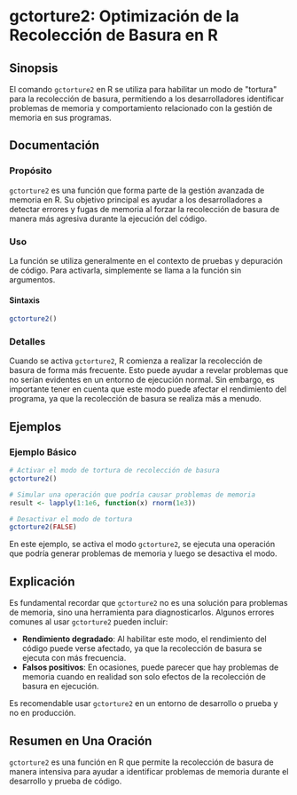 <!--
Meta Description: # gctorture2: Optimización de la Recolección de Basura en R ## Sinopsis El comando `gctorture2` en R se utiliza para habilitar un modo de "tortura" pa...
Meta Keywords: gctorture2, que, recolección, basura, memoria
-->

# gctorture2: Optimización de la Recolección de Basura en R

## Sinopsis
El comando `gctorture2` en R se utiliza para habilitar un modo de "tortura" para la recolección de basura, permitiendo a los desarrolladores identificar problemas de memoria y comportamiento relacionado con la gestión de memoria en sus programas.

## Documentación
### Propósito
`gctorture2` es una función que forma parte de la gestión avanzada de memoria en R. Su objetivo principal es ayudar a los desarrolladores a detectar errores y fugas de memoria al forzar la recolección de basura de manera más agresiva durante la ejecución del código.

### Uso
La función se utiliza generalmente en el contexto de pruebas y depuración de código. Para activarla, simplemente se llama a la función sin argumentos.

#### Sintaxis
```R
gctorture2()
```

### Detalles
Cuando se activa `gctorture2`, R comienza a realizar la recolección de basura de forma más frecuente. Esto puede ayudar a revelar problemas que no serían evidentes en un entorno de ejecución normal. Sin embargo, es importante tener en cuenta que este modo puede afectar el rendimiento del programa, ya que la recolección de basura se realiza más a menudo.

## Ejemplos
### Ejemplo Básico
```R
# Activar el modo de tortura de recolección de basura
gctorture2()

# Simular una operación que podría causar problemas de memoria
result <- lapply(1:1e6, function(x) rnorm(1e3))

# Desactivar el modo de tortura
gctorture2(FALSE)
```

En este ejemplo, se activa el modo `gctorture2`, se ejecuta una operación que podría generar problemas de memoria y luego se desactiva el modo.

## Explicación
Es fundamental recordar que `gctorture2` no es una solución para problemas de memoria, sino una herramienta para diagnosticarlos. Algunos errores comunes al usar `gctorture2` pueden incluir:

- **Rendimiento degradado**: Al habilitar este modo, el rendimiento del código puede verse afectado, ya que la recolección de basura se ejecuta con más frecuencia.
- **Falsos positivos**: En ocasiones, puede parecer que hay problemas de memoria cuando en realidad son solo efectos de la recolección de basura en ejecución.

Es recomendable usar `gctorture2` en un entorno de desarrollo o prueba y no en producción.

## Resumen en Una Oración
`gctorture2` es una función en R que permite la recolección de basura de manera intensiva para ayudar a identificar problemas de memoria durante el desarrollo y prueba de código.
